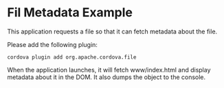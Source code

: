 Fil Metadata Example
===

This application requests a file so that it can fetch metadata about
the file.

Please add the following plugin:

	cordova plugin add org.apache.cordova.file

When the application launches, it will fetch www/index.html and display
metadata about it in the DOM. It also dumps the object to the console.